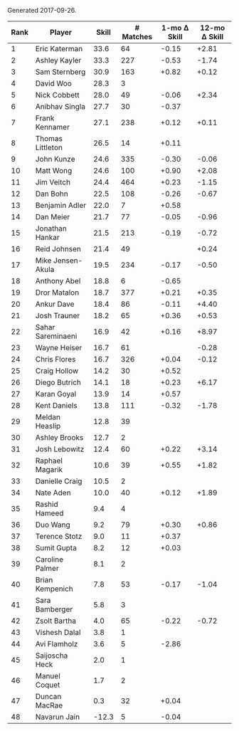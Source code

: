Generated 2017-09-26.

| Rank | Player            | Skill | # Matches | 1-mo Δ Skill | 12-mo Δ Skill |
|------|-------------------|-------|-----------|--------------|---------------|
|    1 | Eric Katerman     |  33.6 |        64 |        -0.15 |         +2.81 |
|    2 | Ashley Kayler     |  33.3 |       227 |        -0.53 |         -1.74 |
|    3 | Sam Sternberg     |  30.9 |       163 |        +0.82 |         +0.12 |
|    4 | David Woo         |  28.3 |         3 |              |               |
|    5 | Nick Cobbett      |  28.0 |        49 |        -0.06 |         +2.34 |
|    6 | Anibhav Singla    |  27.7 |        30 |        -0.37 |               |
|    7 | Frank Kennamer    |  27.1 |       238 |        +0.12 |         +0.11 |
|    8 | Thomas Littleton  |  26.5 |        14 |        +0.11 |               |
|    9 | John Kunze        |  24.6 |       335 |        -0.30 |         -0.06 |
|   10 | Matt Wong         |  24.6 |       100 |        +0.90 |         +2.08 |
|   11 | Jim Veitch        |  24.4 |       464 |        +0.23 |         -1.15 |
|   12 | Dan Bohn          |  22.5 |       108 |        -0.26 |         -0.67 |
|   13 | Benjamin Adler    |  22.0 |         7 |        +0.58 |               |
|   14 | Dan Meier         |  21.7 |        77 |        -0.05 |         -0.96 |
|   15 | Jonathan Hankar   |  21.5 |       213 |        -0.19 |         -0.72 |
|   16 | Reid Johnsen      |  21.4 |        49 |              |         +0.24 |
|   17 | Mike Jensen-Akula |  19.5 |       234 |        -0.17 |         -0.50 |
|   18 | Anthony Abel      |  18.8 |         6 |        -0.65 |               |
|   19 | Dror Matalon      |  18.7 |       377 |        +0.21 |         +0.35 |
|   20 | Ankur Dave        |  18.4 |        86 |        -0.11 |         +4.40 |
|   21 | Josh Trauner      |  18.2 |        65 |        +0.36 |         +0.53 |
|   22 | Sahar Sareminaeni |  16.9 |        42 |        +0.16 |         +8.97 |
|   23 | Wayne Heiser      |  16.7 |        61 |              |         -0.28 |
|   24 | Chris Flores      |  16.7 |       326 |        +0.04 |         -0.12 |
|   25 | Craig Hollow      |  14.2 |        30 |        +0.52 |               |
|   26 | Diego Butrich     |  14.1 |        18 |        +0.23 |         +6.17 |
|   27 | Karan Goyal       |  13.9 |        14 |        +0.57 |               |
|   28 | Kent Daniels      |  13.8 |       111 |        -0.32 |         -1.78 |
|   29 | Meldan Heaslip    |  12.8 |        39 |              |               |
|   30 | Ashley Brooks     |  12.7 |         2 |              |               |
|   31 | Josh Lebowitz     |  12.4 |        60 |        +0.22 |         +3.14 |
|   32 | Raphael Magarik   |  10.6 |        39 |        +0.55 |         +1.82 |
|   33 | Danielle Craig    |  10.5 |         2 |              |               |
|   34 | Nate Aden         |  10.0 |        40 |        +0.12 |         +1.89 |
|   35 | Rashid Hameed     |   9.4 |         4 |              |               |
|   36 | Duo Wang          |   9.2 |        79 |        +0.30 |         +0.86 |
|   37 | Terence Stotz     |   9.0 |        11 |        +0.37 |               |
|   38 | Sumit Gupta       |   8.2 |        12 |        +0.03 |               |
|   39 | Caroline Palmer   |   8.1 |         2 |              |               |
|   40 | Brian Kempenich   |   7.8 |        53 |        -0.17 |         -1.04 |
|   41 | Sara Bamberger    |   5.8 |         3 |              |               |
|   42 | Zsolt Bartha      |   4.0 |        65 |        -0.22 |         -0.72 |
|   43 | Vishesh Dalal     |   3.8 |         1 |              |               |
|   44 | Avi Flamholz      |   3.6 |         5 |        -2.86 |               |
|   45 | Saijoscha Heck    |   2.0 |         1 |              |               |
|   46 | Manuel Coquet     |   1.7 |         2 |              |               |
|   47 | Duncan MacRae     |   0.3 |        32 |        +0.04 |               |
|   48 | Navarun Jain      | -12.3 |         5 |        -0.04 |               |
